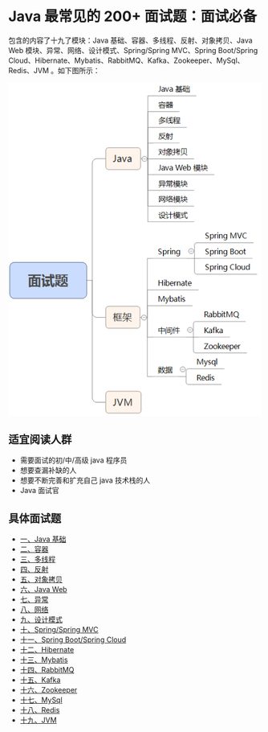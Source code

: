 # Java 最常见的 200+ 面试题：面试必备

包含的内容了十九了模块：Java 基础、容器、多线程、反射、对象拷贝、Java Web 模块、异常、网络、设计模式、Spring/Spring MVC、Spring Boot/Spring Cloud、Hibernate、Mybatis、RabbitMQ、Kafka、Zookeeper、MySql、Redis、JVM 。如下图所示：

<img src="/_markdownimg/java-intervier-gitchat-path.png" alt="图片名称" align=center />

## 适宜阅读人群
+ 需要面试的初/中/高级 java 程序员
+ 想要查漏补缺的人
+ 想要不断完善和扩充自己 java 技术栈的人
+ Java 面试官

## 具体面试题
* [一、Java 基础](JAVA/Java面试/chapter1.md)
* [二、容器](JAVA/Java面试/chapter2.md)
* [三、多线程](JAVA/Java面试/chapter3.md)
* [四、反射](JAVA/Java面试/chapter4.md)
* [五、对象拷贝](JAVA/Java面试/chapter5.md)
* [六、Java Web](JAVA/Java面试/chapter6.md)
* [七、异常](JAVA/Java面试/chapter7.md)
* [八、网络](JAVA/Java面试/chapter8.md)
* [九、设计模式](JAVA/Java面试/chapter9.md)
* [十、Spring/Spring MVC](JAVA/Java面试/chapter10.md)
* [十一、Spring Boot/Spring Cloud](JAVA/Java面试/chapter11.md)
* [十二、Hibernate](JAVA/Java面试/chapter12.md)
* [十三、Mybatis](JAVA/Java面试/chapter13.md)
* [十四、RabbitMQ](JAVA/Java面试/chapter14.md)
* [十五、Kafka](JAVA/Java面试/chapter15.md)
* [十六、Zookeeper](JAVA/Java面试/chapter16.md)
* [十七、MySql](JAVA/Java面试/chapter17.md)
* [十八、Redis](JAVA/Java面试/chapter18.md)
* [十九、JVM](JAVA/Java面试/chapter19.md)